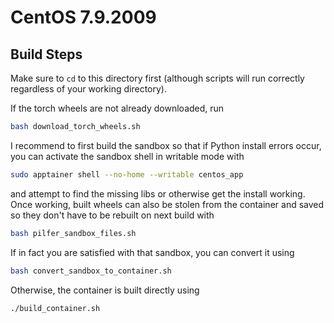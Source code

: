 # CentOS 7.9.2009

## Build Steps

Make sure to `cd` to this directory first (although scripts will run correctly regardless
of your working directory).

If the torch wheels are not already downloaded, run

```bash
bash download_torch_wheels.sh
```

I recommend to first build the sandbox so that if Python install errors occur, you
can activate the sandbox shell in writable mode with

```bash
sudo apptainer shell --no-home --writable centos_app
```

and attempt to find the missing libs or otherwise get the install working. Once working,
built wheels can also be stolen from the container and saved so they don't have to be
rebuilt on next build with

```bash
bash pilfer_sandbox_files.sh
```

If in fact you are satisfied with that sandbox, you can convert it using

```bash
bash convert_sandbox_to_container.sh
```

Otherwise, the container is built directly using

```bash
./build_container.sh
```

